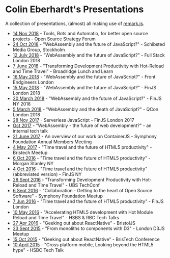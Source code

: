 # Colin Eberhardt's Presentations

A collection of presentations, (almost) all making use of [remark.js](https://remarkjs.com/#1).

 - [14 Nov 2018](OSSF) - Tools, Bots and Automatio, for better open source projects - Open Source Strategy Forum
 - [24 Oct 2018](Schibsted) - "WebAssembly and the future of JavaScript?" - Schibsted Media Group, Stockholm
 - [12 July 2018](FullStackLondon) - "WebAssembly and the future of JavaScript?" - Full Stack London 2018
 - [7 June 2018](Broadridge) - "Transforming Development Productivity with Hot-Reload and Time Travel" - Broadridge Lunch and Learn
 - [16 May 2018](FrontEndgineers) - "WebAssembly and the future of JavaScript?" - Front Endgineers London
 - [15 May 2018](FinJS-London-2018) - "WebAssembly and the future of JavaScript?" - FinJS London 2018
 - [20 March 2018](FinJS-NY-2018) - "WebAssembly and the future of JavaScript?" - FinJS NY 2018
 - [5 March 2018](QCon) - "WebAssembly and the death of JavaScript?" - QCon London 2018
 - [28 Nov 2017](ServerlessJavaScript/Serverless-JavaScript-FinJS.key) - Serverless JavaScript - FinJS London 2017
 - [Oct 2017](WebAssembly) - "WebAssembly - the future of web development?" - an internal tech talk
 - [21 June 2017](ContainerJS.key) - An overview of our work on ContainerJS - Symphony Foundation Annual Members Meeting
 - [4 May 2017](BristechMeetup) - "Time travel and the future of HTML5 productivity" - Bristech Meetup
 - [6 Oct 2016](MS-Tech-Talk) - "Time travel and the future of HTML5 productivity" - Morgan Stanley NY
 - [4 Oct 2016](FinJS-NY) - "Time travel and the future of HTML5 productivity" (abbreviated version) - FinJS NY
 - [28 Sept 2016](UBS-Tech-Talk) - "Transforming Development Productivity with Hot-Reload and Time Travel" - UBS TechConf
 - [6 Sept 2016](Symphony-Meetup) - "Collaboration - Getting to the heart of Open Source Software" - Symphony Foundation Meetup
 - [7 Jun 2016](FinJS-London) - "Time travel and the future of HTML5 productivity" - FinJS London
 - [10 May 2016](HSBC-RBC-HotReload-TimeTravel) - "Accelerating HTML5 development with Hot Module Reload and Time Travel" - HSBS & RBC Tech Talks
 - [27 Apr 2016](BristolJSTalk) - "Geeking out about ReactNative" - BristolJS
 - [23 Sept 2015](Monoliths-To-Components-With-D3) - "From monoliths to components with D3" - London D3JS Meetup
 - [15 Oct 2015](BristechTalk) - "Geeking out about ReactNative" - BrisTech Conference
 - [10 April 2015](CrossPlatformMobile) - "Cross platform mobile, Looking beyond the HTML5 hype" - HSBC Tech Talk
